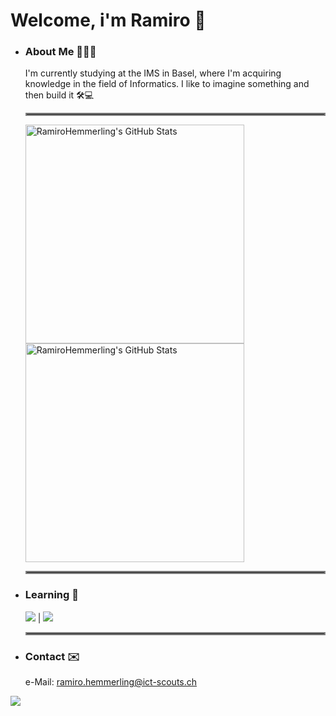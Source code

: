 # Welcome, i'm Ramiro 👋

- ### About Me 👨🏻‍💻

  I'm currently studying at the IMS in Basel, where I'm acquiring knowledge in the field of Informatics. I like to imagine something and then build it 🛠️💻

  <hr style="border:2px solid gray">
  <img src="https://github-readme-stats.vercel.app/api?username=RamiroHemmerling&theme=react&show_icons=true&hide_border=true&count_private=true" alt="RamiroHemmerling's GitHub Stats" width=350" /> 
  
  <img src="https://github-readme-stats.vercel.app/api/top-langs/?username=RamiroHemmerling&theme=react&show_icons=true&hide_border=true&layout=compact" alt="RamiroHemmerling's GitHub Stats" width="350" /> 

  <hr style="border:2px solid gray">

- ### Learning 🧠
  
  <img src="https://skillicons.dev/icons?i=react" /> | <img src="https://skillicons.dev/icons?i=supabase" /> 

 
  <hr style="border:2px solid gray">
  
- ### Contact ✉️
  
  e-Mail: ramiro.hemmerling@ict-scouts.ch
  


[![](https://visitcount.itsvg.in/api?id=RAMIROexe&label=Profile%20Views&color=12&icon=0&pretty=true)](https://visitcount.itsvg.in)
